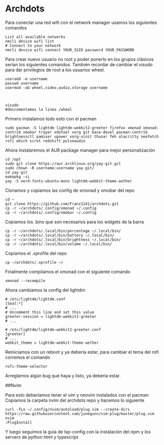 # Archdots
Para conectar una red wifi con el network manager usamos los siguientes comandos 
```
List all available networks
nmcli device wifi list
# Connect to your network
nmcli device wifi connect YOUR_SSID password YOUR_PASSWORD
```
Para crear nuevo usuario no root y poder ponerlo en los grupos clásicos serían los siguientes comandos. También recordar de cambiar el visudo para dar privilegios de root a los usuarios wheel.

```
useradd -m username
passwd username
usermod -aG wheel,video,audio,storage username



visudo
#descomentamos la linea /wheel
```

Primero instalamos todo esto con el pacman
```
sudo pacman -S lightdm lightdm-webkit2-greeter firefox xmonad xmonad-contrib xmobar trayer xdotool xorg git base-devel pacman-contrib brightnessctl pamixer upower xorg-xinit thunar feh alacritty neofetch rofi which scrot redshift pulseaudio

```
Ahora instalaremos el AUR package manager para mejor personalización

```
cd /opt
sudo git clone https://aur.archlinux.org/yay-git.git
sudo chown -R username:username yay-git/
cd yay-git
makepkg -si
yay -S nerd-fonts-ubuntu-mono lightdm-webkit-theme-aether
```
Clonamos y copiamos las config de xmonad y xmobar del repo

```
cd ~
git clone https://github.com/Franz1241/archdots.git
cp -r ~/archdots/.config/xmonad ~/.config
cp -r ~/archdots/.config/xmobar ~/.config
```
Copiamos los .bins que son necesarios para los widgets de la barra

```
cp -r ~/archdots/.local/bin/percentage ~/.local/bin/
cp -r ~/archdots/.local/bin/battery ~/.local/bin/
cp -r ~/archdots/.local/bin/brightness ~/.local/bin/
cp -r ~/archdots/.local/bin/volume ~/.local/bin/
```

Copiamos el .xprofile del repo

```
cp ~/archdots/.xprofile ~/
```
Finalmente compilamos el xmonad con el siguiente comando

```
xmonad --recompile

```

Ahora cambiamos la config del lightdm

```
# /etc/lightdm/lightdm.conf
[Seat:*]
# ...
# Uncomment this line and set this value
greeter-session = lightdm-webkit2-greeter
# ...

# /etc/lightdm/lightdm-webkit2-greeter.conf
[greeter]
# ...
webkit_theme = lightdm-webkit-theme-aether

``` 
Reiniciamos con un reboot y ya debería estar, para cambiar el tema del rofi corremos el comando


``` 
rofi-theme-selector
``` 

Arreglamos algún bug que haya y listo, ya debería estar.


##Nvim

Para esto deberíamos tener el vim y neovim instalados con el pacman
Copiamos la carpeta nvim del archdots repo y hacemos lo siguiente

```
curl -fLo ~/.config/nvim/autoload/plug.vim --create-dirs https://raw.githubusercontent.com/junegunn/vim-plug/master/plug.vim
nvim
:PlugInstall
```
Y luego seguimos la guía de lsp-config con la instalación del npm y los servers de python html y typescript
